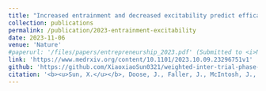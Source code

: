 ```yaml
---
title: "Increased entrainment and decreased excitability predict efficacious treatment of EEG-synchronized rTMS for treatment-resistant depression patients"
collection: publications
permalink: /publication/2023-entrainment-excitability
date: 2023-11-06
venue: 'Nature'
#paperurl: '/files/papers/entrepreneurship_2023.pdf' (Submitted to <i>Nature</i>)
link: 'https://www.medrxiv.org/content/10.1101/2023.10.09.23296751v1'
github: 'https://github.com/XiaoxiaoSun0321/weighted-inter-trial-phase-coherence'
citation: '<b><u>Sun, X.</u></b>, Doose, J., Faller, J., McIntosh, J., Saber, G. T., Huffman, S., ... & Sajda, P. (2023). Increased entrainment and decreased excitability predict efficacious treatment of closed-loop phase-locked rTMS for treatment-resistant depression. medRxiv, 2023-10.'
---
```

